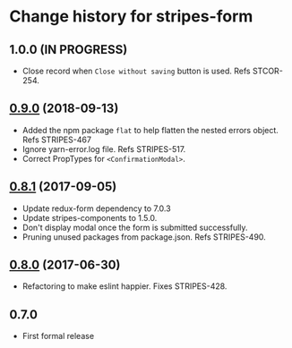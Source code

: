 # Change history for stripes-form

## 1.0.0 (IN PROGRESS)
* Close record when `Close without saving` button is used. Refs STCOR-254.

## [0.9.0](https://github.com/folio-org/stripes-form/tree/v0.9.0) (2018-09-13)
* Added the npm package `flat` to help flatten the nested errors object. Refs STRIPES-467
* Ignore yarn-error.log file. Refs STRIPES-517.
* Correct PropTypes for `<ConfirmationModal>`.

## [0.8.1](https://github.com/folio-org/stripes-form/tree/v0.8.1) (2017-09-05)
* Update redux-form dependency to 7.0.3
* Update stripes-components to 1.5.0.
* Don't display modal once the form is submitted successfully.
* Pruning unused packages from package.json. Refs STRIPES-490.

## [0.8.0](https://github.com/folio-org/stripes-form/tree/v0.8.0) (2017-06-30)
* Refactoring to make eslint happier. Fixes STRIPES-428.

## 0.7.0
* First formal release
